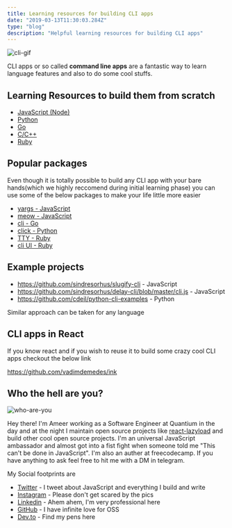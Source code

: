 ```yaml
---
title: Learning resources for building CLI apps
date: "2019-03-13T11:30:03.284Z"
type: "blog"
description: "Helpful learning resources for building CLI apps"
---
```


![cli-gif](./cli.gif)

CLI apps or so called __command line apps__ are a fantastic way to learn language features and also to do some cool stuffs.

## Learning Resources to build them from scratch

* [JavaScript (Node)](https://nodejs.org/en/knowledge/command-line/how-to-parse-command-line-arguments/)
* [Python](https://docs.python.org/3/howto/argparse.html)
* [Go](https://blog.rapid7.com/2016/08/04/build-a-simple-cli-tool-with-golang/)
* [C/C++](https://www.thegeekstuff.com/2013/01/c-argc-argv/)
* [Ruby](https://medium.com/rubycademy/program-arguments-in-ruby-ii-optionparser-ae24482568b9)

## Popular packages

Even though it is totally possible to build any CLI app with your bare hands(which we highly reccomend during initial learning phase) you can use some of the below packages to make your life little more easier

* [yargs - JavaScript](https://www.npmjs.com/package/yargs)
* [meow - JavaScript](https://github.com/sindresorhus/meow)
* [cli - Go](https://github.com/urfave/cli)
* [click - Python](https://github.com/pallets/click)
* [TTY - Ruby](https://ttytoolkit.org/)
* [cli UI - Ruby](https://github.com/Shopify/cli-ui)

## Example projects

* https://github.com/sindresorhus/slugify-cli - JavaScript
* https://github.com/sindresorhus/delay-cli/blob/master/cli.js - JavaScript
* https://github.com/cdeil/python-cli-examples - Python

Similar approach can be taken for any language

## CLI apps in React

If you know react and if you wish to reuse it to build some crazy cool CLI apps checkout the below link

https://github.com/vadimdemedes/ink

## Who the hell are you?

![who-are-you](https://media1.giphy.com/media/xUySTIOsf7QxHx1gk0/giphy.gif?cid=790b7611137ad3a1b0843baf1cf3e71ad019e37b7e24c319&rid=giphy.gif)

Hey there! I'm Ameer working as a Software Engineer at Quantium in the day and at the night I maintain open source projects like [react-lazyload](github.com/twobin/react-lazyload) and build other cool open source projects. I'm an universal JavaScript ambassador and almost got into a fist fight when someone told me "This can't be done in JavaScript". I'm also an auther at freecodecamp. If you have anything to ask feel free to hit me with a DM in telegram.

My Social footprints are

- [Twitter](https://twitter.com/ameerthehacker) - I tweet about JavaScript and everything I build and write
- [Instagram](http://instagram.com/ameerthehacker/) - Please don't get scared by the pics
- [Linkedin](https://www.linkedin.com/in/ameerthehacker/) - Ahem ahem, I'm very professional here
- [GitHub](https://github.com/ameerthehacker) - I have infinite love for OSS
- [Dev.to](https://dev.to/ameerthehacker) - Find my pens here
